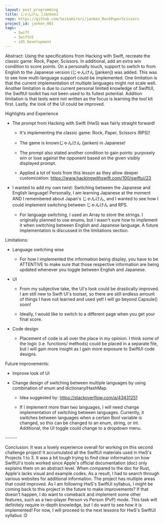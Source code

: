 ```yaml
---
layout: post_programming
title: じゃんけん [Janken] 
repo: https://github.com/SeikaHirori/janken_RockPaperScissors
project_id: janken_001
tags:
    - Swift
    - SwiftUI
    - iOS Development
---
```

Abstract: Using the specifications from Hacking with Swift, recreate the
classic game: Rock, Paper, Scissors. In additional, add an extra win
condition to score points. On a personally touch, support to switch to
from English to the Japanese version (じゃんけん \[janken\]) was added.
This was to see how multi-language support could be implemented. One
limitation is that the current implementation of multiple languages
might not scale well. Another limitation is due to current personal
limited knowledge of SwiftUI, the SwiftUI toolkit has not been used to
its fullest potential. Addition limitation is that tests were not
written as the focus is learning the tool kit first. Lastly, the look of
the UI could be improved.


Highlights and Experience

-   The prompt from Hacking with Swift (HwS) was fairly straight
    forward!

    -   It's implementing the classic game: Rock, Paper, Scissors (RPS)!

    -   The game is knownじゃんけん (janken) in Japanese!

    -   The prompt also stated another condition to gain points:
        purposely win or lose against the opponent based on the given
        visibly displayed prompt.

    -   Applied a lot of tools from this lesson as they allow deeper
        customization: <https://www.hackingwithswift.com/100/swiftui/23>

-   I wanted to add my own twist: Switching between the Japanese and
    English language! Personally, I am learning Japanese at the moment
    AND I remembered about Japan's じゃんけん, and I wanted to see how I
    could implement switching between じゃんけん and RPS.

    -   For language switching, I used an Array to store the strings. I
        originally planned to use enums, but I wasn't sure how to
        implement it when switching between English and Japanese
        language. A future implementation is discussed in the
        limitations section.

Limitations:

-   Language switching wise

    -   For how I implemented the information being display, you have to
        be ATTENTIVE to make sure that those respective information are
        being updated whenever you toggle between English and Japanese.

-   UI

    -   From my subjective take, the UI's look could be drastically
        improved. I am still new to Swift UI's toolset, so there are
        still endless amount of things I have not learned and used yet!
        I will go beyond Capsule() soon!

    -   Ideally, I would like to switch to a different page when you get
        your final score.

-   Code design

    -   Placement of code is all over the place in my opinion. I think
        some of the logic (i.e. functions/ methods) could be placed in a
        separate file, but I will gain more insight as I gain more
        exposure to SwiftUI code designs.

Future improvements:

-   Improve look of UI

-   Change design of switching between multiple languages by using
    combination of enum and dictionary/HashMap.

    -   Idea suggested by: <https://stackoverflow.com/a/43431251>

    -   If I implement more than two languages, I will need change
        implementation of switching between languages. Currently, it
        switches between languages when a certain Bool variable is
        changed, so this can be changed to an enum, string, or int.
        Additional, the UI toggle could change to a dropdown menu.

\-\-\-\-\--

Conclusion: It was a lovely experience overall for working on this
second challenge project! It accumulated all the SwiftUI materials used
in HwS's Projects 1 to 3. It was a bit tough trying to find clear
information on how SwiftUI's tools worked since Apple's official
documentation (doc) only explains them on an abstract level. When
compared to the doc for Rust, Apple's lacks visual and example codes. As
a result, I had to search through various websites for additional
information. The project has multiple areas that could improved. As I am
following HwS's SwiftUI syllabus, I might be coming back to this project
in the future to make improvements? If that doesn't happen, I do want to
comeback and implement some other features, such as a two-player Person
vs Person (PvP) mode. This task will definitely require in-depth
knowledge, but I do want to see how it is implemented! For now, I will
proceed to the next lessons for HwS's SwiftUI syllabus :D

